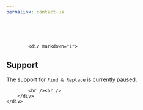 ```yaml
---
permalink: contact-us
---
```


<div class="container" style="margin-top: 60px;">
	<div class="row">
		<div class="col-lg-8 order-2 order-lg-1 wow slideInLeft">
	
			<div markdown="1">
## Support

The  support for `Find & Replace` is currently paused.

			<br /><br />
		</div>
	</div>
</div>
